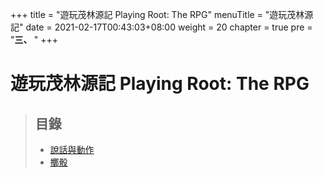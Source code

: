+++
title = "遊玩茂林源記 Playing Root: The RPG"
menuTitle = "遊玩茂林源記"
date = 2021-02-17T00:43:03+08:00
weight = 20
chapter = true
pre = "<b>三、 </b>"
+++

# 遊玩茂林源記 Playing Root: The RPG

> ## 目錄
> + [說話與動作](./talking-and-moves/)
> + [擲骰](./rolling-the-dice/)
